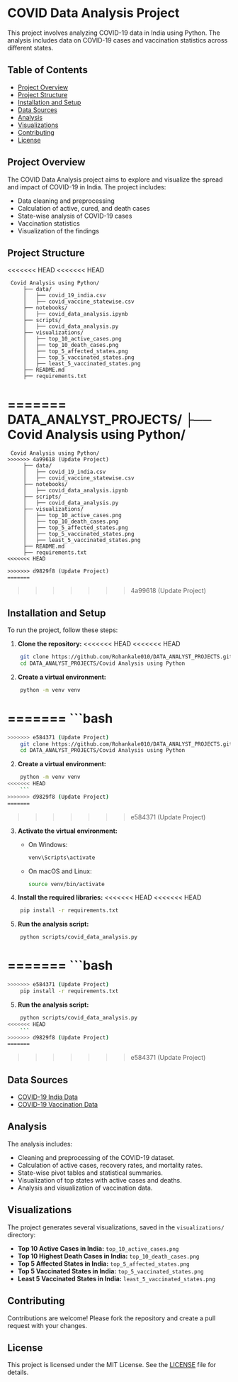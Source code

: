 # COVID Data Analysis Project

This project involves analyzing COVID-19 data in India using Python. The analysis includes data on COVID-19 cases and vaccination statistics across different states.

## Table of Contents

- [Project Overview](#project-overview)
- [Project Structure](#project-structure)
- [Installation and Setup](#installation-and-setup)
- [Data Sources](#data-sources)
- [Analysis](#analysis)
- [Visualizations](#visualizations)
- [Contributing](#contributing)
- [License](#license)

## Project Overview

The COVID Data Analysis project aims to explore and visualize the spread and impact of COVID-19 in India. The project includes:
- Data cleaning and preprocessing
- Calculation of active, cured, and death cases
- State-wise analysis of COVID-19 cases
- Vaccination statistics
- Visualization of the findings

## Project Structure
<<<<<<< HEAD
<<<<<<< HEAD
```plaintext
 Covid Analysis using Python/
     ├── data/
     │   ├── covid_19_india.csv
     │   ├── covid_vaccine_statewise.csv
     ├── notebooks/
     │   ├── covid_data_analysis.ipynb
     ├── scripts/
     │   ├── covid_data_analysis.py
     ├── visualizations/
     │   ├── top_10_active_cases.png
     │   ├── top_10_death_cases.png
     │   ├── top_5_affected_states.png
     │   ├── top_5_vaccinated_states.png
     │   ├── least_5_vaccinated_states.png
     ├── README.md
     ├── requirements.txt
```
=======
DATA_ANALYST_PROJECTS/
 ├── Covid Analysis using Python/
=======
```plaintext
 Covid Analysis using Python/
>>>>>>> 4a99618 (Update Project)
     ├── data/
     │   ├── covid_19_india.csv
     │   ├── covid_vaccine_statewise.csv
     ├── notebooks/
     │   ├── covid_data_analysis.ipynb
     ├── scripts/
     │   ├── covid_data_analysis.py
     ├── visualizations/
     │   ├── top_10_active_cases.png
     │   ├── top_10_death_cases.png
     │   ├── top_5_affected_states.png
     │   ├── top_5_vaccinated_states.png
     │   ├── least_5_vaccinated_states.png
     ├── README.md
     ├── requirements.txt
<<<<<<< HEAD

>>>>>>> d9829f8 (Update Project)
=======
```
>>>>>>> 4a99618 (Update Project)

## Installation and Setup

To run the project, follow these steps:


1. **Clone the repository:**
<<<<<<< HEAD
<<<<<<< HEAD
```bash
    git clone https://github.com/Rohankale010/DATA_ANALYST_PROJECTS.git
    cd DATA_ANALYST_PROJECTS/Covid Analysis using Python
```

2. **Create a virtual environment:**
```bash
    python -m venv venv
```
=======
    ```bash
=======
```bash
>>>>>>> e584371 (Update Project)
    git clone https://github.com/Rohankale010/DATA_ANALYST_PROJECTS.git
    cd DATA_ANALYST_PROJECTS/Covid Analysis using Python
```

2. **Create a virtual environment:**
```bash
    python -m venv venv
<<<<<<< HEAD
    ```
>>>>>>> d9829f8 (Update Project)
=======
```
>>>>>>> e584371 (Update Project)

3. **Activate the virtual environment:**
    - On Windows:
      ```bash
      venv\Scripts\activate
      ```
    - On macOS and Linux:
      ```bash
      source venv/bin/activate
      ```

4. **Install the required libraries:**
<<<<<<< HEAD
<<<<<<< HEAD
```bash
    pip install -r requirements.txt
```

5. **Run the analysis script:**
```bash
    python scripts/covid_data_analysis.py
```
=======
    ```bash
=======
```bash
>>>>>>> e584371 (Update Project)
    pip install -r requirements.txt
```

5. **Run the analysis script:**
```bash
    python scripts/covid_data_analysis.py
<<<<<<< HEAD
    ```
>>>>>>> d9829f8 (Update Project)
=======
```
>>>>>>> e584371 (Update Project)

## Data Sources

- [COVID-19 India Data](https://www.kaggle.com/sudalairajkumar/covid19-in-india)
- [COVID-19 Vaccination Data](https://www.kaggle.com/sudalairajkumar/covid19-in-india)

## Analysis

The analysis includes:
- Cleaning and preprocessing of the COVID-19 dataset.
- Calculation of active cases, recovery rates, and mortality rates.
- State-wise pivot tables and statistical summaries.
- Visualization of top states with active cases and deaths.
- Analysis and visualization of vaccination data.

## Visualizations

The project generates several visualizations, saved in the `visualizations/` directory:
- **Top 10 Active Cases in India:** `top_10_active_cases.png`
- **Top 10 Highest Death Cases in India:** `top_10_death_cases.png`
- **Top 5 Affected States in India:** `top_5_affected_states.png`
- **Top 5 Vaccinated States in India:** `top_5_vaccinated_states.png`
- **Least 5 Vaccinated States in India:** `least_5_vaccinated_states.png`

## Contributing

Contributions are welcome! Please fork the repository and create a pull request with your changes.

## License

This project is licensed under the MIT License. See the [LICENSE](LICENSE) file for details.
